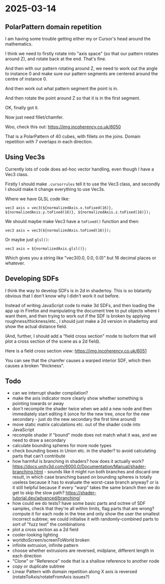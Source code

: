 # 2025-03-14

## PolarPattern domain repetition

I am having some trouble getting either my or Cursor's head around the mathematics.

I think we need to firstly rotate into "axis space" (so that our pattern rotates around Z), and rotate back at the end. That's fine.

And then with our pattern rotating around Z, we need to work out the angle to instance 0 and make sure our pattern segments are centered around the
centre of instance 0.

And then work out what pattern segment the point is in.

And then rotate the point around Z so that it is in the first segment.

OK, finally got it.

Now just need fillet/chamfer.

Woo, check this out: https://img.incoherency.co.uk/6050

That is a PolarPattern of 40 cubes, with fillets on the joins. Domain repetition with 7 overlaps in each direction.

## Using Vec3s

Currently lots of code does ad-hoc vector handling, even though I have a Vec3 class.

Firstly I should make `.cursorrules` tell it to use the Vec3 class, and secondly I should make it change everything to use Vec3s.

Where we have GLSL code like:

    vec3 axis = vec3(${normalizedAxis.x.toFixed(16)}, ${normalizedAxis.y.toFixed(16)}, ${normalizedAxis.z.toFixed(16)});

We should maybe make Vec3 have a `toFixed()` function and then:

    vec3 axis = vec3(${normalizedAxis.toFixed(16)});

Or maybe just `glsl()`:

    vec3 axis = ${normalizedAxis.glsl()};

Which gives you a string like "vec3(0.0, 0.0, 0.0)" but 16 decimal places or whatever.

## Developing SDFs

I think the way to develop SDFs is in 2d in shadertoy. This is so blatantly obvious that I don't know why I didn't work it out
before.

Instead of writing JavaScript code to make 3d SDFs, and then loading the app up in Firefox and manipulating the document tree to
put objects where I want them, and then trying to work out if the SDF is broken by applying roughness/thickness/etc., I should
just make a 2d version in shadertoy and show the actual distance field.

(And, further, I should add a "field cross section" mode to Isoform that will plot a cross section of the scene as a 2d field).

Here is a field cross section view: https://img.incoherency.co.uk/6051

You can see that the chamfer causes a warped interior SDF, which then causes a broken "thickness".

## Todo

 * can we interrupt shader compilation?
 * make the axis indicator more clearly show whether something is pointing towards or away
 * don't recompile the shader twice when we add a new node and then immediately start editing it (once for the new tree, once for the new secondary - just do the new secondary the first time around)
 * move static matrix calculations etc. out of the shader code into JavaScript
 * recompile shader if "bound" mode does not match what it was, and we need to draw a secondary
 * calculate bounding spheres for more node types
 * check bounding boxes in Union etc. in the shader? to avoid calculating parts that can't contribute
 * how harmful is branching in shaders? how does it actually work? https://docs.unity3d.com/6000.0/Documentation/Manual/shader-branching.html - sounds like it might run both branches and discard one result, in which case branching based on bounding spheres is totally useless because it has to evaluate the worst-case branch anyway? or is it still helpful because if every "warp" takes the same branch then we do get to skip the slow path? https://shader-tutorial.dev/advanced/branching/
 * how could we do tests? have some basic parts and octree of SDF samples, check that they're all within limits, flag parts that are wrong? compute it for each node in the tree and only show the user the smallest incorrect subtree; we could initialise it with randomly-combined parts to sort of "fuzz test" the combinations
 * plot a cross section as a 2d field
 * cooler-looking lighting
 * worldtoScreen/screenToWorld broken
 * infinite extrusion, infinite pattern
 * choose whether extrusions are reversed, midplane, different length in each direction
 * "Clone" or "Reference" node that is a shallow reference to another node
 * copy or duplicate subtree
 * Linear Pattern with domain repetition along X axis is reversed (rotateToAxis/rotateFromAxis issues?)
